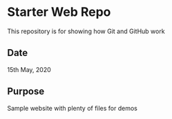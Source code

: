 # Starter Web Repo

This repository is for showing how Git and GitHub work

## Date

15th May, 2020

## Purpose

Sample website with plenty of files for demos